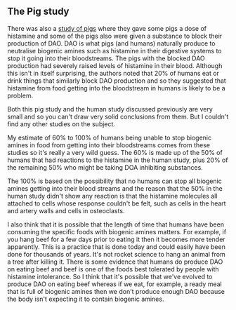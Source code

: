 ## The Pig study

There was also a [study of pigs](https://www.ncbi.nlm.nih.gov/pubmed/3134804) where they gave some pigs a dose of histamine and some of the pigs also were given a substance to block their production of DAO. DAO is what pigs (and humans) naturally produce to neutralise biogenic amines such as histamine in their digestive systems to stop it going into their bloodstreams. The pigs with the blocked DAO production had severely raised levels of histamine in their blood. Although this isn't in itself surprising, the authors noted that 20% of humans eat or drink things that similarly block DAO production and so they suggested that histamine from food getting into the bloodstream in humans is likely to be a problem.

Both this pig study and the human study discussed previously are very small and so you can't draw very solid conclusions from them. But I couldn't find any other studies on the subject. 

My estimate of 60% to 100% of humans being unable to stop biogenic amines in food from getting into their bloodstreams comes from these studies so it's really a very wild guess. The 60% is made up of the 50% of humans that had reactions to the histamine in the human study, plus 20% of the remaining 50% who might be taking DOA inhibiting substances. 

The 100% is based on the possibility that no humans can stop all biogenic amines getting into their blood streams and the reason that the 50% in the human study didn't show any reaction is that the histamine molecules all attached to cells whose response couldn't be felt, such as cells in the heart and artery walls and cells in osteoclasts.

I also think that it is possible that the length of time that humans have been consuming the specific foods with biogenic amines matters. For example, if you hang beef for a few days prior to eating it then it becomes more tender apparently. This is a practice that is done today and could easily have been done for thousands of years. It's not rocket science to hang an animal from a tree after killing it. There is some evidence that humans do produce DAO on eating beef and beef is one of the foods best tolerated by people with histamine intolerance. So I think that it's possible that we've evolved to produce DAO on eating beef whereas if we eat, for example, a ready meal that is full of biogenic amines then we don't produce enough DAO because the body isn't expecting it to contain biogenic amines. 
